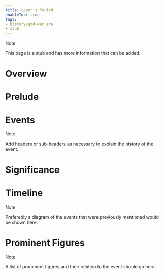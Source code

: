 ```yaml
---
title: Lover's Period
enableToc: true
tags:
- history/god-war_era
- stub
---
```


> [!note]
> This page is a stub and has more information that can be added.

# Overview

# Prelude

# Events 
> [!note]
> Add headers or sub-headers as necessary to explain the history of the event.

# Significance

# Timeline
> [!note]
> Preferebly a diagram of the events that were previously mentioned would be shown here.

# Prominent Figures
> [!note]
> A list of prominent figures and their relation to the event should go here.
